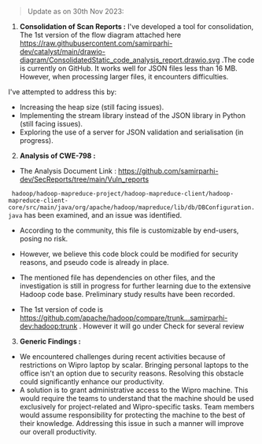 > Update as on 30th Nov 2023:

1. **Consolidation of Scan Reports :** I've developed a tool for consolidation, The 1st version of the flow diagram attached here https://raw.githubusercontent.com/samirparhi-dev/catalyst/main/drawio-diagram/ConsolidatedStatic_code_analysis_report.drawio.svg .The code is currently on GitHub. It works well for JSON files less than 16 MB. However, when processing larger files, it encounters difficulties.

I've attempted to address this by:

- Increasing the heap size (still facing issues).
- Implementing the stream library instead of the JSON library in Python (still facing issues).
- Exploring the use of a server for JSON validation and serialisation (in progress).

2. **Analysis of CWE-798 :**  


- The Analysis Document Link : https://github.com/samirparhi-dev/SecReports/tree/main/Vuln_reports
  
 ` hadoop/hadoop-mapreduce-project/hadoop-mapreduce-client/hadoop-mapreduce-client-core/src/main/java/org/apache/hadoop/mapreduce/lib/db/DBConfiguration.java`  has been examined, and an issue was identified.

- According to the community, this file is customizable by end-users, posing no risk. 

- However, we believe this code block could be modified for security reasons, and pseudo code is already in place.
- The mentioned file has dependencies on other files, and the investigation is still in progress for further learning due to the extensive Hadoop code base. Preliminary study results have been recorded.
- The 1st version of code is https://github.com/apache/hadoop/compare/trunk...samirparhi-dev:hadoop:trunk . However it will go under Check for several review

3. **Generic Findings :**

- We encountered challenges during recent activities because of restrictions on Wipro laptop by scalar. Bringing personal laptops to the office isn't an option due to security reasons. Resolving this obstacle could significantly enhance our productivity. 
- A solution is to grant administrative access to the Wipro machine. This would require the teams to understand that the machine should be used exclusively for project-related and Wipro-specific tasks. Team members would assume responsibility for protecting the machine to the best of their knowledge. Addressing this issue in such a manner will improve our overall productivity.
